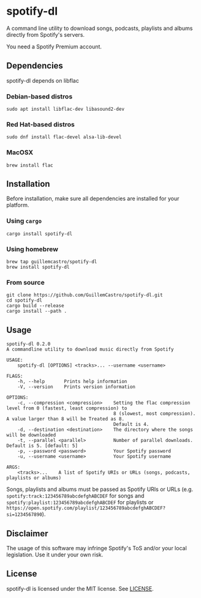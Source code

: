 # spotify-dl

A command line utility to download songs, podcasts, playlists and albums directly from Spotify's servers.

You need a Spotify Premium account.

## Dependencies

spotify-dl depends on libflac

### Debian-based distros

```
sudo apt install libflac-dev libasound2-dev
```
### Red Hat-based distros

```
sudo dnf install flac-devel alsa-lib-devel
```

### MacOSX

```
brew install flac
```

## Installation

Before installation, make sure all dependencies are installed for your platform.

### Using `cargo`

```
cargo install spotify-dl
```

### Using homebrew

```
brew tap guillemcastro/spotify-dl
brew install spotify-dl
```

### From source

```
git clone https://github.com/GuillemCastro/spotify-dl.git
cd spotify-dl
cargo build --release
cargo install --path .
```

## Usage

```
spotify-dl 0.2.0
A commandline utility to download music directly from Spotify

USAGE:
    spotify-dl [OPTIONS] <tracks>... --username <username>

FLAGS:
    -h, --help       Prints help information
    -V, --version    Prints version information

OPTIONS:
    -c, --compression <compression>    Setting the flac compression level from 0 (fastest, least compression) to
                                       8 (slowest, most compression). A value larger than 8 will be Treated as 8.
                                       Default is 4.
    -d, --destination <destination>    The directory where the songs will be downloaded
    -t, --parallel <parallel>          Number of parallel downloads. Default is 5. [default: 5]
    -p, --password <password>          Your Spotify password
    -u, --username <username>          Your Spotify username

ARGS:
    <tracks>...    A list of Spotify URIs or URLs (songs, podcasts, playlists or albums)
```

Songs, playlists and albums must be passed as Spotify URIs or URLs (e.g. `spotify:track:123456789abcdefghABCDEF` for songs and `spotify:playlist:123456789abcdefghABCDEF` for playlists or `https://open.spotify.com/playlist/123456789abcdefghABCDEF?si=1234567890`).

## Disclaimer

The usage of this software may infringe Spotify's ToS and/or your local legislation. Use it under your own risk.

## License

spotify-dl is licensed under the MIT license. See [LICENSE](LICENSE).
